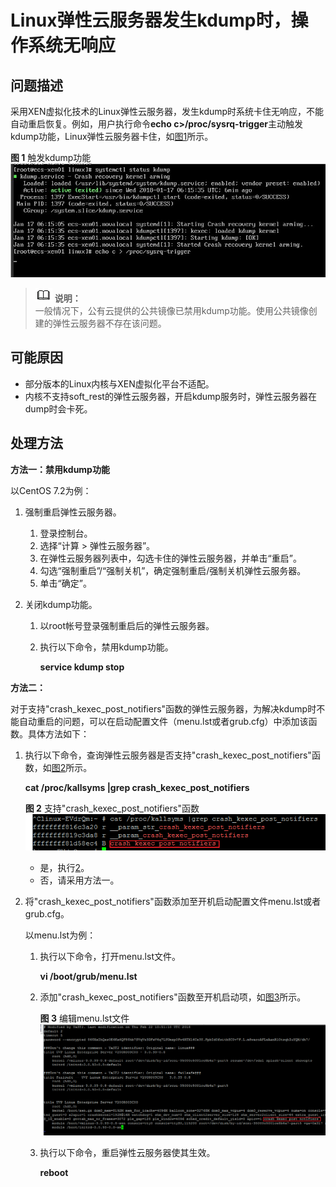 # Linux弹性云服务器发生kdump时，操作系统无响应<a name="ZH-CN_TOPIC_0101942335"></a>

## 问题描述<a name="section10235653141311"></a>

采用XEN虚拟化技术的Linux弹性云服务器，发生kdump时系统卡住无响应，不能自动重启恢复。例如，用户执行命令**echo c\>/proc/sysrq-trigger**主动触发kdump功能，Linux弹性云服务器卡住，如[图1](#fig1529410182516)所示。

**图 1**  触发kdump功能<a name="fig1529410182516"></a>  
![](figures/触发kdump功能.png "触发kdump功能")

>![](public_sys-resources/icon-note.gif) **说明：**   
>一般情况下，公有云提供的公共镜像已禁用kdump功能。使用公共镜像创建的弹性云服务器不存在该问题。  

## 可能原因<a name="section11577101171411"></a>

-   部分版本的Linux内核与XEN虚拟化平台不适配。
-   内核不支持soft\_rest的弹性云服务器，开启kdump服务时，弹性云服务器在dump时会卡死。

## 处理方法<a name="section85651919262"></a>

**方法一：禁用kdump功能**

以CentOS 7.2为例：

1.  强制重启弹性云服务器。
    1.  登录控制台。
    2.  选择“计算 \> 弹性云服务器”。
    3.  在弹性云服务器列表中，勾选卡住的弹性云服务器，并单击“重启”。
    4.  勾选“强制重启”/“强制关机”，确定强制重启/强制关机弹性云服务器。
    5.  单击“确定”。

2.  关闭kdump功能。
    1.  以root帐号登录强制重启后的弹性云服务器。
    2.  执行以下命令，禁用kdump功能。

        **service kdump stop**



**方法二：**

对于支持"crash\_kexec\_post\_notifiers"函数的弹性云服务器，为解决kdump时不能自动重启的问题，可以在启动配置文件（menu.lst或者grub.cfg）中添加该函数。具体方法如下：

1.  执行以下命令，查询弹性云服务器是否支持"crash\_kexec\_post\_notifiers"函数，如[图2](#fig47912214815)所示。

    **cat /proc/kallsyms |grep crash\_kexec\_post\_notifiers**

    **图 2**  支持"crash\_kexec\_post\_notifiers"函数<a name="fig47912214815"></a>  
    ![](figures/支持-crash_kexec_post_notifiers-函数.png "支持-crash_kexec_post_notifiers-函数")

    -   是，执行[2](#li111921630135210)。
    -   否，请采用方法一。

2.  <a name="li111921630135210"></a>将"crash\_kexec\_post\_notifiers"函数添加至开机启动配置文件menu.lst或者grub.cfg。

    以menu.lst为例：

    1.  执行以下命令，打开menu.lst文件。

        **vi /boot/grub/menu.lst**

    2.  添加"crash\_kexec\_post\_notifiers"函数至开机启动项，如[图3](#fig14889173515520)所示。

        **图 3**  编辑menu.lst文件<a name="fig14889173515520"></a>  
        ![](figures/编辑menu-lst文件.png "编辑menu-lst文件")

    3.  执行以下命令，重启弹性云服务器使其生效。

        **reboot**



